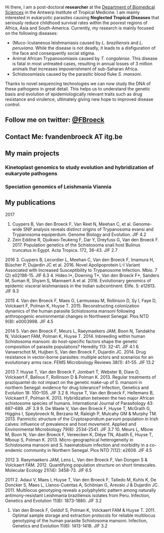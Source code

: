 
Hi there, 
I am a post-doctoral **researcher** at the [Department of Biomedical Sciences](http://www.itg.be/e/department-of-biomedical-sciences) in the Antwerp Institute of Tropical Medicine. I am mainly interested in eukaryotic parasites causing **Neglected Tropical Diseases** that seriously reduce childhood survival rates within the poorest regions of Africa, Asia and South-America. Currently, my research is mainly focused on the following diseases:
* (Muco-)cutaneous leishmaniasis caused by *L. braziliensis* and *L. peruviana*. While the disease is not deadly, it leads to a disfiguration of the face and consequently social stigma.
* Animal African Trypanosomiasis caused by *T. congolense*. This disease is fatal in most untreated cases, resulting in annual losses of 3 million animals that increases impoverishment of sub-Saharan Africa.
* Schistoosmiasis caused by the parasitic blood fluke *S. mansoni*.

Thanks to novel sequencing technologies we can now study the DNA of these pathogens in great detail. This helps us to understand the genetic basis and evolution of epidemiologically relevant traits such as drug resistance and virulence, ultimately giving new hope to improved disease control.

## Follow me on twitter: [@FBroeck](https://twitter.com/FBroeck)

## Contact Me: fvandenbroeck AT itg.be

## My main projects
### Kinetoplast genomics to study evolution and hybridization of eukaryote pathogens
### Speciation genomics of Leishmania Viannia

## My publications

2017
1. Cuypers B, Van den Broeck F, Van Reet N, Meehan C, et al. Genome-wide SNP analysis reveals distinct origins of Trypanosoma evansi and Trypanosoma equiperdum. Genome Biology and Evolution. JIF 4.2
2. Zein Eddine R, Djuikwo-Teukeng F, Dar Y, Dreyfuss G, Van den Broeck F. 2017. Population genetics of the Schistosoma snail host Bulinus truncatus in Egypt. Acta Tropica. 172, 36-43. JIF 2.7

2016
3. Cuypers B, Lecordier L, Meehan C, Van den Broeck F, Imamura H, Büscher P, Dujardin JC et al. 2016. Novel Apolipoprotein L-I Variant Associated with Increased Susceptibility to Trypanosome Infection. Mbio. 7 (2) e02198-15. JIF 6.3
4. Hideo I*, Downing T*, Van den Broeck F*, Sanders M, Suman R, Shyam S, Mannaert A et al. 2016. Evolutionary genomics of epidemic visceral leishmaniasis in the Indian subcontinent. Elife. 5: e12613. JIF 9.3

2015
4. Van den Broeck F, Maes G, Larmuseau M, Rollinson D, Sy I, Faye D, Volckaert F, Polman K, Huyse T. 2015. Reconstructing colonization dynamics of the human parasite Schistosoma mansoni following anthropogenic environmental changes in Northwest Senegal. Plos NTD 9(8): e0003998. JIF 4.5

2014
5. Van den Broeck F, Meurs L, Raeymaekers JAM, Boon N, Tandakha N, Volckaert FAM, Polman K, Huyse T. 2014. Inbreeding within human Schistosoma mansoni: do host-specific factors shape the genetic composition of parasite populations? Heredity 113: 32-41. JIF 4.1
6. Vanaerschot M, Huijben S, Van den Broeck F, Dujardin JC. 2014. Drug resistance in vector-borne parasites: multiple actors and scenarios for an evolutionary arms race. FEMS Microbiology Reviews 38(1): 41-55. JIF 13.2

2013
7. Huyse T, Van den Broeck F, Jombart T, Webster B, Diaw O, Volckaert F, Balloux F, Rollinson D & Polman K. 2013. Regular treatments of praziquantel do not impact on the genetic make-up of S. mansoni in northern Senegal: evidence for drug tolerance? Infection, Genetics and Evolution 18: 100–105. JIF 3.2
8. Huyse T, Van den Broeck F, Hellemans B, Volckaert F, Polman K. 2013. Hybridization between the two major African schistosome species of humans. International Journal of Parasitology 43: 687–689. JIF 3.9
9. De Waele V, Van den Broeck F, Huyse T, McGrath G, Higgins I, Speybroeck N, Berzano M, Raleigh P, Mulcahy GM & Murphy TM. 2013. Panmictic structure of the Cryptosporidium parvum population in Irish calves: influence of prevalence and host movement. Applied and Environmental Microbiology 79(8): 2534-2541. JIF 3.7
10. Meurs L, Mbow M, Boon N, Van den Broeck F, Vereecken K, Dièye TN, Abatih E, Huyse T, Mboup S, Polman K. 2013. Micro-geographical heterogeneity in Schistosoma mansoni and S. haematobium infection and morbidity in a co-endemic community in Northern Senegal. Plos NTD 7(12): e2608. JIF 4.5

2012
  3. Raeymaekers JAM, Lens L, Van den Broeck F, Van Dongen S & Volckaert FAM. 2012. Quantifying population structure on short timescales. Molecular Ecology 21(14): 3458-73. JIF 6.5

2011
  2. Adaui V, Maes I, Huyse T, Van den Broeck F, Talledo M, Kuhls K, De Doncker S, Maes L, Llanos-Cuentas A, Schönian G, Arevalo J & Dujardin JC. 2011. Multilocus genotyping reveals a polyphyletic pattern among naturally antimony-resistant Leishmania braziliensis isolates from Peru. Infection, Genetics and Evolution 11(8): 1873-1880. JIF 3.2
  1. Van den Broeck F, Geldof S, Polman K, Volckaert FAM & Huyse T. 2011. Optimal sample storage and extraction protocols for reliable multilocus genotyping of the human parasite Schistosoma mansoni. Infection, Genetics and Evolution 11(6): 1413-1418. JIF 3.2
